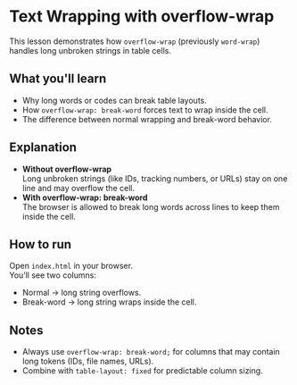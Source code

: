 # Text Wrapping with overflow-wrap

This lesson demonstrates how `overflow-wrap` (previously `word-wrap`) handles long unbroken strings in table cells.

## What you'll learn

- Why long words or codes can break table layouts.
- How `overflow-wrap: break-word` forces text to wrap inside the cell.
- The difference between normal wrapping and break-word behavior.

## Explanation

- **Without overflow-wrap**  
  Long unbroken strings (like IDs, tracking numbers, or URLs) stay on one line and may overflow the cell.
- **With overflow-wrap: break-word**  
  The browser is allowed to break long words across lines to keep them inside the cell.

## How to run

Open `index.html` in your browser.  
You’ll see two columns:

- Normal → long string overflows.
- Break-word → long string wraps inside the cell.

## Notes

- Always use `overflow-wrap: break-word;` for columns that may contain long tokens (IDs, file names, URLs).
- Combine with `table-layout: fixed` for predictable column sizing.
